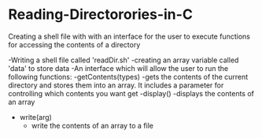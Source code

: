 # Reading-Directorories-in-C
Creating a shell file with with an interface for the user to execute functions for accessing the contents of a directory

-Writing a shell file called 'readDir.sh'
-creating an array variable called 'data' to store data
-An interface which will allow the user to run the following functions:
  -getContents(types)
    -gets the contents of the current directory and stores them into an array. It includes a parameter for controlling which contents you want get
  -display()
    -displays the contents of an array
  - write(arg)
    - write the contents of an array to a file
